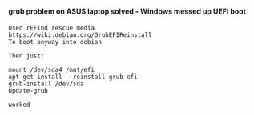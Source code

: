 #### grub problem on ASUS laptop solved - Windows messed up UEFI boot

```
Used rEFInd rescue media
https://wiki.debian.org/GrubEFIReinstall
To boot anyway into debian

Then just:

mount /dev/sda4 /mnt/efi
apt-get install --reinstall grub-efi
grub-install /dev/sda
Update-grub

worked
```
